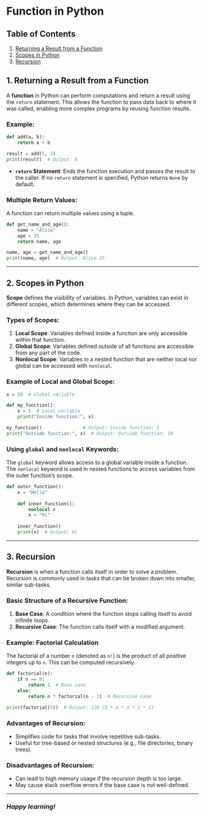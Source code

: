 #   Function in Python


## Table of Contents
1. [Returning a Result from a Function](#1-returning-a-result-from-a-function)
2. [Scopes in Python](#2-scopes-in-python)
3. [Recursion](#3-recursion)

## 1. Returning a Result from a Function

A **function** in Python can perform computations and return a result using the `return` statement. This allows the function to pass data back to where it was called, enabling more complex programs by reusing function results.

### Example:
```python
def add(a, b):
    return a + b

result = add(5, 3)
print(result)  # Output: 8
```

- **`return` Statement**: Ends the function execution and passes the result to the caller. If no `return` statement is specified, Python returns `None` by default.

### Multiple Return Values:
A function can return multiple values using a tuple.

```python
def get_name_and_age():
    name = "Alice"
    age = 25
    return name, age

name, age = get_name_and_age()
print(name, age)  # Output: Alice 25
```

---

## 2. Scopes in Python

**Scope** defines the visibility of variables. In Python, variables can exist in different scopes, which determines where they can be accessed.

### Types of Scopes:
1. **Local Scope**: Variables defined inside a function are only accessible within that function.
2. **Global Scope**: Variables defined outside of all functions are accessible from any part of the code.
3. **Nonlocal Scope**: Variables in a nested function that are neither local nor global can be accessed with `nonlocal`.

### Example of Local and Global Scope:
```python
x = 10  # Global variable

def my_function():
    x = 5  # Local variable
    print("Inside function:", x)

my_function()               # Output: Inside function: 5
print("Outside function:", x)  # Output: Outside function: 10
```

### Using `global` and `nonlocal` Keywords:
The `global` keyword allows access to a global variable inside a function. The `nonlocal` keyword is used in nested functions to access variables from the outer function’s scope.

```python
def outer_function():
    x = "Hello"
    
    def inner_function():
        nonlocal x
        x = "Hi"
        
    inner_function()
    print(x)  # Output: Hi
```

---

## 3. Recursion

**Recursion** is when a function calls itself in order to solve a problem. Recursion is commonly used in tasks that can be broken down into smaller, similar sub-tasks.

### Basic Structure of a Recursive Function:
1. **Base Case**: A condition where the function stops calling itself to avoid infinite loops.
2. **Recursive Case**: The function calls itself with a modified argument.

### Example: Factorial Calculation
The factorial of a number `n` (denoted as `n!`) is the product of all positive integers up to `n`. This can be computed recursively.

```python
def factorial(n):
    if n == 0:
        return 1  # Base case
    else:
        return n * factorial(n - 1)  # Recursive case

print(factorial(5))  # Output: 120 (5 * 4 * 3 * 2 * 1)
```

### Advantages of Recursion:
- Simplifies code for tasks that involve repetitive sub-tasks.
- Useful for tree-based or nested structures (e.g., file directories, binary trees).

### Disadvantages of Recursion:
- Can lead to high memory usage if the recursion depth is too large.
- May cause stack overflow errors if the base case is not well-defined.

---


### _Happy learning!_

